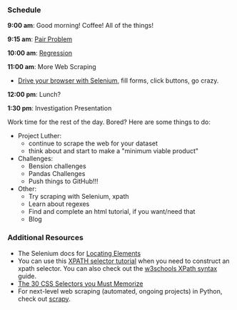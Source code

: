 ### Schedule

**9:00 am**: Good morning! Coffee! All of the things!

**9:15 am**: [Pair Problem](pair.md)

**10:00 am**: [Regression](Linear_Regression.pdf/)

**11:00 am**: More Web Scraping

 * [Drive your browser with Selenium](web_scraping_selenium_class.ipynb), fill forms, click buttons, go crazy.

**12:00 pm**: Lunch?

**1:30 pm**: Investigation Presentation


Work time for the rest of the day. Bored? Here are some things to do:

 * Project Luther:
     * continue to scrape the web for your dataset
     * think about and start to make a "minimum viable product"
 * Challenges:
     * Bension challenges
     * Pandas Challenges
     * Push things to GitHub!!!
 * Other:
     * Try scraping with Selenium, xpath
     * Learn about regexes
     * Find and complete an html tutorial, if you want/need that
     * Blog


### Additional Resources

 * The Selenium docs for [Locating Elements](http://selenium-python.readthedocs.org/locating-elements.html)
 * You can use this [XPATH selector tutorial](http://zvon.org/comp/r/tut-XPath_1.html) when you need to construct an xpath selector. You can also check out the [w3schools XPath syntax](http://www.w3schools.com/xpath/xpath_syntax.asp) guide.
 * [The 30 CSS Selectors you Must Memorize](http://code.tutsplus.com/tutorials/the-30-css-selectors-you-must-memorize--net-16048)
 * For next-level web scraping (automated, ongoing projects) in Python, check out [scrapy](http://scrapy.org/).
